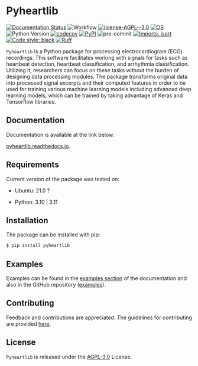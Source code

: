 # Pyheartlib

[![Documentation Status](https://readthedocs.org/projects/pyheartlib/badge/?version=latest)](https://pyheartlib.readthedocs.io/en/latest/?badge=latest)
![Workflow](https://github.com/devnums/pyheartlib/actions/workflows/ci-cd-main.yml/badge.svg?branch=main)
[![license-AGPL--3.0](https://img.shields.io/badge/license-AGPL--3.0-faa302)](https://github.com/devnums/pyheartlib/blob/main/LICENSE)
[![OS](https://img.shields.io/badge/os-Linux%20%7C%20macOS%20-yellow)](https://pyheartlib.readthedocs.io/en/latest/getting-started.html#requirements)
![Python Version](https://img.shields.io/pypi/pyversions/pyheartlib)
[![codecov](https://codecov.io/gh/devnums/pyheartlib/branch/main/graph/badge.svg?token=6IB18KL3E9)](https://codecov.io/gh/devnums/pyheartlib)
[![PyPI](https://img.shields.io/pypi/v/pyheartlib?color=blue)](https://pypi.org/project/pyheartlib/)
![pre-commit](https://img.shields.io/badge/pre--commit-enabled-brightgreen?logo=pre-commit&logoColor=white)
[![Imports: isort](https://img.shields.io/badge/%20imports-isort-%231674b1?style=flat&labelColor=ef8336)](https://pycqa.github.io/isort/)
[![Code style: black](https://img.shields.io/badge/code%20style-black-000000.svg)](https://github.com/psf/black)
[![Ruff](https://img.shields.io/endpoint?url=https://raw.githubusercontent.com/astral-sh/ruff/main/assets/badge/v2.json)](https://github.com/astral-sh/ruff)


`Pyheartlib` is a Python package for processing electrocardiogram (ECG) recordings. This software facilitates working with signals for tasks such as heartbeat detection, heartbeat classification, and arrhythmia classification. Utilizing it, researchers can focus on these tasks without the burden of designing data processing modules. The package transforms original data into processed signal excerpts and their computed features in order to be used for training various machine learning models including advanced deep learning models, which can be trained by taking advantage of Keras and Tensorflow libraries.

## Documentation

Documentation is available at the link below.

[pyheartlib.readthedocs.io](https://pyheartlib.readthedocs.io).

## Requirements

Current version of the package was tested on:

* Ubuntu: 21.0 ?

* Python: 3.10 | 3.11

## Installation

The package can be installed with pip:

```bash
$ pip install pyheartlib
```

## Examples

Examples can be found in the [examples section](https://pyheartlib.readthedocs.io/en/latest/examples/examples.html) of the documentation and also in the GitHub repository ([examples](examples/)).

## Contributing

Feedback and contributions are appreciated. The guidelines for contributing are provided [here](CONTRIBUTING.md).

## License

`Pyheartlib` is released under the [AGPL-3.0](LICENSE) License.
